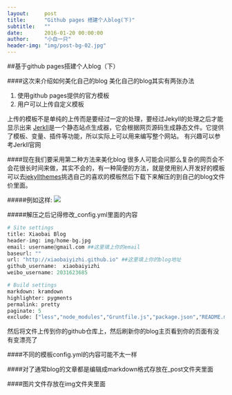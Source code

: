 ```yaml
---
layout:     post
title:      "Github pages 搭建个人blog(下)"
subtitle:   ""
date:       2016-01-20 00:00:00
author:     "小白一只"
header-img: "img/post-bg-02.jpg"
---
```



##基于github pages搭建个人blog（下）

####这次来介绍如何美化自己的blog
美化自己的blog其实有两张办法
1. 使用github pages提供的官方模板
1. 用户可以上传自定义模板

  上传的模板不是单纯的上传而是要经过一定的处理，要经过Jekyll的处理之后才能显示出来
[Jerkll](http://jekyllrb.com/ "Jerkll")是一个静态站点生成器，它会根据网页源码生成静态文件。它提供了模板、变量、插件等功能，所以实际上可以用来编写整个网站。 有兴趣可以参考Jerkll官网

####现在我们要采用第二种方法来美化blog
很多人可能会问那么复杂的网页会不会花很长时间来做，其实不会的，有一种简便的方法，就是使用别人开发好的模板
可以去[jekyllthemes](http://jekyllthemes.org/ "jekyllthemes")挑选自己的喜欢的模板然后下载下来解压的到自己的blog文件价里面。

#####例如这样:
![](https://raw.githubusercontent.com/xiaobaiyizhi/xiaobaiyizhi.github.io/master/img/create-firstblog/filefoler.png)

#####解压之后记得修改_config.yml里面的内容
```python
# Site settings
title: Xiaobai Blog
header-img: img/home-bg.jpg
email: username@gmail.com ##这里填上你的email
baseurl: ""
url: "http://xiaobaiyizhi.github.io" ##这里填上你的blog地址
github_username:  xiaobaiyizhi  
weibo_username: 2031623685

# Build settings
markdown: kramdown
highlighter: pygments
permalink: pretty
paginate: 5
exclude: ["less","node_modules","Gruntfile.js","package.json","README.md"]
```

然后将文件上传到你的github仓库上，然后刷新你的blog主页看到你的页面有没有变漂亮了

####不同的模板config.yml的内容可能不太一样

####对了通常blog的文章都是编辑成markdown格式存放在_post文件夹里面

####图片文件存放在img文件夹里面
